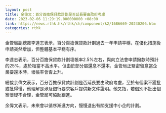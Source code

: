 ```yaml
---
layout: post
title: 余偉文：百分百擔保貸款計劃是否延長要由政府考慮
date: 2023-02-06 11:29:19.000000000 +08:00
link: https://news.rthk.hk/rthk/ch/component/k2/1686669-20230206.htm
categories: rthk
---
```


金管局副總裁李達志表示，百分百擔保貸款計劃過去一年申請平穩，在優化措施後申請突然增加，但整體基本平穩有序。

李達志表示，百分百擔保貸款計劃壞帳率2.5%左右，與向立法會申請撥款時預計的25%，處於相當不高水平。但由於部分屬還息不還本，金管局正緊密留意當企業要還本時，壞帳率會否上升。

總裁余偉文表示，百分百擔保貸款計劃是否延長要由政府考慮，至於有個案不獲批或批得慢，他理解是涉及銀行要求客戶提供新文件證明。他又指，若個別不批出個案懷疑不合理，金管局可協助跟進。

余偉文表示，未來會以循序漸進方向，慢慢退出有關支援中小企的計劃。
